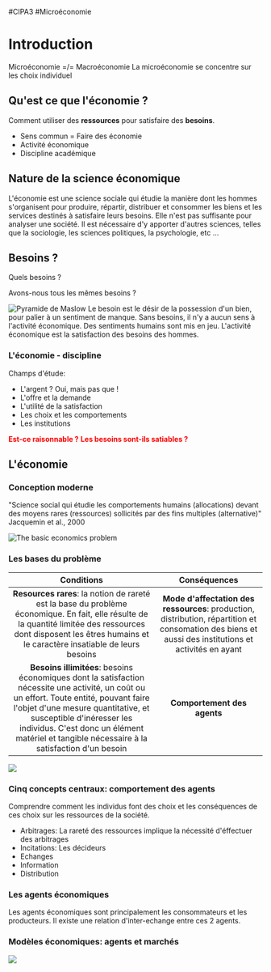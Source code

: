 #CIPA3 #Microéconomie

# Introduction
Microéconomie =/= Macroéconomie
La microéconomie se concentre sur les choix individuel

## Qu'est ce que l'économie ?
Comment utiliser des **ressources** pour satisfaire des **besoins**.

- Sens commun = Faire des économie
- Activité économique
- Discipline académique

## Nature de la science économique
L'économie est une science sociale qui étudie la manière dont les hommes s'organisent pour produire, répartir, distribuer et consommer les biens et les services destinés à satisfaire leurs besoins.
Elle n'est pas suffisante pour analyser une société. Il est nécessaire d'y apporter d'autres sciences, telles que la sociologie, les sciences politiques, la psychologie, etc ...
## Besoins ?
Quels besoins ?

Avons-nous tous les mêmes besoins ?

![Pyramide de Maslow](https://www.preventech.net/wp-content/uploads/2020/02/Pyramide-de-maslow.jpg)
Le besoin est le désir de la possession d'un bien, pour palier à un sentiment de manque.
Sans besoins, il n'y a aucun sens à l'activité économique.
Des sentiments humains sont mis en jeu. L'activité économique est la satisfaction des besoins des hommes.

### L'économie - discipline
Champs d'étude:
- L'argent ? Oui, mais pas que !
- L'offre et la demande
- L'utilité de la satisfaction
- Les choix et les comportements
- Les institutions

<span style="color: red; font-weight: bold;">Est-ce raisonnable ?</span>
<span style="color: red; font-weight: bold;">Les besoins sont-ils satiables ?</span>

## L'économie 
### Conception moderne
"Science social qui étudie les comportements humains (allocations) devant des moyens rares (ressources) sollicités par des fins multiples (alternative)"
Jacquemin et al., 2000

![The basic economics problem](https://i.ytimg.com/vi/CYibc_oqR5M/maxresdefault.jpg)
### Les bases du problème

|                                                                                                                                                 Conditions                                                                                                                                                  |                                                                     Conséquences                                                                      |
| :---------------------------------------------------------------------------------------------------------------------------------------------------------------------------------------------------------------------------------------------------------------------------------------------------------: | :---------------------------------------------------------------------------------------------------------------------------------------------------: |
|                                            **Resources rares**: la notion de rareté est la base du problème économique. En fait, elle résulte de la quantité limitée des ressources dont disposent les êtres humains et le caractère insatiable de leurs besoins                                            | **Mode d'affectation des ressources**: production, distribution, répartition et consomation des biens et aussi des institutions et activités en ayant |
| **Besoins illimitées**: besoins économiques dont la satisfaction nécessite une activité, un coût ou un effort. Toute entité, pouvant faire l'objet d'une mesure quantitative, et susceptible d'inéresser les individus. C'est donc un élément matériel et tangible nécessaire à la satisfaction d'un besoin |                                                              **Comportement des agents**                                                              |

![](https://encrypted-tbn0.gstatic.com/images?q=tbn:ANd9GcQWgYacAW9jtm_P9Q_fWdlUEry-xSU6ca-dAA&s)
### Cinq concepts centraux: comportement des agents
Comprendre comment les individus font des choix et les conséquences de ces choix sur les ressources de la société.

- Arbitrages: La rareté des ressources implique la nécessité d'éffectuer des arbitrages
- Incitations: Les décideurs
- Echanges
- Information
- Distribution

### Les agents économiques
Les agents économiques sont principalement les consommateurs et les producteurs.
Il existe une relation d'inter-echange entre ces 2 agents.

### Modèles économiques: agents et marchés
![](https://images.edrawmax.com/what-is/circular-flow-diagram/circular-flow-1.jpg)
